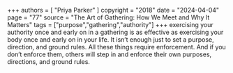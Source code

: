+++
authors = [
  "Priya Parker"
]
copyright = "2018"
date = "2024-04-04"
page = "77"
source = "The Art of Gathering: How We Meet and Why It Matters"
tags = ["purpose","gathering","authority"]
+++
exercising your authority once and early on in a gathering is as effective as exercising your body once and early on in your life. It isn’t enough just to set a purpose, direction, and ground rules. All these things require enforcement. And if you don’t enforce them, others will step in and enforce their own purposes, directions, and ground rules.
